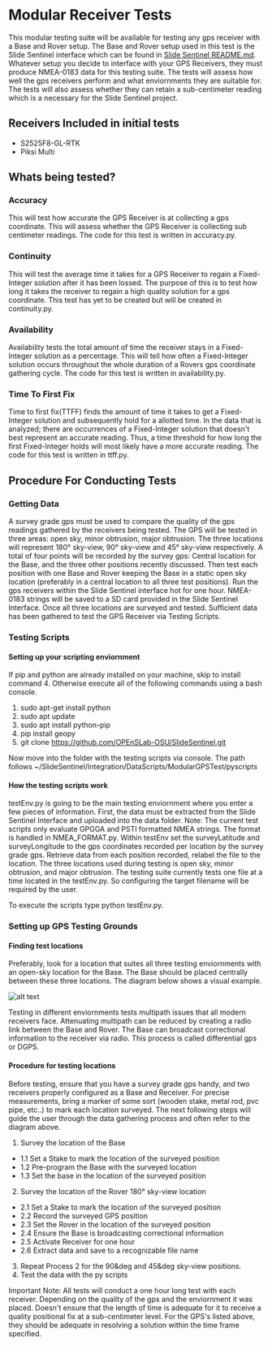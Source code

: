 # Modular Receiver Tests
This modular testing suite will be available for testing any gps receiver with a Base and Rover setup. The Base and Rover setup used in this test is the Slide Sentinel interface which can be found in [Slide Sentinel README.md](https://github.com/OPEnSLab-OSU/SlideSentinel/blob/TheRealReadingGPSData/README.md). Whatever setup you decide to interface with your GPS Receivers, they must produce NMEA-0183 data for this testing suite. The tests will assess how well the gps receivers perform and what enviornments they are suitable for. The tests will also assess whether they can retain a sub-centimeter reading which is a necessary for the Slide Sentinel project. 

## Receivers Included in initial tests	
* S2525F8-GL-RTK
* Piksi Multi 

## Whats being tested?
### Accuracy
This will test how accurate the GPS Receiver is at collecting a gps coordinate. This will assess whether the GPS Receiver is collecting sub centimeter readings. The code for this test is written in accuracy.py.
### Continuity
This will test the average time it takes for a GPS Receiver to regain a Fixed-Integer solution after it has been lossed. The purpose of this is to test how long it takes the receiver to regain a high quality solution for a gps coordinate. This test has yet to be created but will be created in continuity.py.
### Availability
Availability tests the total amount of time the receiver stays in a Fixed-Integer solution as a percentage. This will tell how often a Fixed-Integer solution occurs throughout the whole duration of a Rovers gps coordinate gathering cycle. The code for this test is written in availability.py.
### Time To First Fix 
Time to first fix(TTFF) finds the amount of time it takes to get a Fixed-Integer solution and subsequently hold for a allotted time. In the data that is analyzed; there are occurrences of a Fixed-Integer solution that doesn't best represent an accurate reading. Thus, a time threshold for how long the first Fixed-Integer holds will most likely have a more accurate reading. The code for this test is written in ttff.py. 
## Procedure For Conducting Tests
### Getting Data
A survey grade gps must be used to compare the quality of the gps readings gathered by the receivers being tested. The GPS will be tested in three areas: open sky, minor obtrusion, major obtrusion. The three locations will represent 180&deg; sky-view, 90&deg; sky-view and 45&deg; sky-view respectively. A total of four points will be recorded by the survey gps: Central location for the Base, and the three other positions recently discussed. Then test each position with one Base and Rover keeping the Base in a static open sky location (preferably in a central location to all three test positions). Run the gps receivers within the Slide Sentinel interface hot for one hour. NMEA-0183 strings will be saved to a SD card provided in the Slide Sentinel Interface. Once all three locations are surveyed and tested. Sufficient data has been gathered to test the GPS Receiver via Testing Scripts.
### Testing Scripts
#### Setting up your scripting enviornment
If pip and python are already installed on your machine, skip to install command 4. Otherwise execute all of the following commands using a bash console. 
1. sudo apt-get install python
1. sudo apt update
1. sudo apt install python-pip
1. pip install geopy
1. git clone https://github.com/OPEnSLab-OSU/SlideSentinel.git </br>

Now move into the folder with the testing scripts via console. The path follows ~/SlideSentinel/Integration/DataScripts/ModularGPSTest/pyscripts 
#### How the testing scripts work
testEnv.py is going to be the main testing enviornment where you enter a few pieces of information. First, the data must be extracted from the Slide Sentinel Interface and uploaded into the data folder. Note: The current test scripts only evaluate GPGGA and PSTI formatted NMEA strings. The format is handled in NMEA_FORMAT.py. Within testEnv set the surveyLatitude and surveyLongitude to the gps coordinates recorded per location by the survey grade gps. Retrieve data from each position recorded, relabel the file to the location. The three locations used during testing is open sky, minor obtrusion, and major obtrusion. The testing suite currently tests one file at a time located in the testEnv.py. So configuring the target filename will be required by the user. 

To execute the scripts type python testEnv.py. 
### Setting up GPS Testing Grounds
#### Finding test locations
Preferably, look for a location that suites all three testing enviornments with an open-sky location for the Base. The Base should be placed centrally between these three locations. The diagram below shows a visual example.  

![alt text](https://github.com/OPEnSLab-OSU/SlideSentinel/blob/TheRealReadingGPSData/Documentation/images/fieldDiagram.PNG)

Testing in different enviornments tests multipath issues that all modern receivers face. Attenuating multipath can be reduced by creating a radio link between the Base and Rover. The Base can broadcast correctional information to the receiver via radio. This process is called differential gps or DGPS. 
#### Procedure for testing locations 
Before testing, ensure that you have a survey grade gps handy, and two receivers properly configured as a Base and Receiver. For precise measurements, bring a marker of some sort (wooden stake, metal rod, pvc pipe, etc..) to mark each location surveyed. The next following steps will guide the user through the data gathering process and often refer to the diagram above. 
1. Survey the location of the Base
  - 1.1 Set a Stake to mark the location of the surveyed position
  - 1.2 Pre-program the Base with the surveyed location
  - 1.3 Set the base in the location of the surveyed position 
2. Survey the location of the Rover 180&deg; sky-view location
  - 2.1 Set a Stake to mark the location of the surveyed position
  - 2.2 Record the surveyed GPS position
  - 2.3 Set the Rover in the location of the surveyed position
  - 2.4 Ensure the Base is broadcasting correctional information
  - 2.5 Activate Receiver for one hour 
  - 2.6 Extract data and save to a recognizable file name
3. Repeat Process 2 for the 90&deg and 45&deg sky-view positions.
4. Test the data with the py scripts

Important Note: All tests will conduct a one hour long test with each receiver. Depending on the quality of the gps and the enviornment it was placed. Doesn't ensure that the length of time is adequate for it to receive a quality positional fix at a sub-centimeter level. For the GPS's listed above, they should be adequate in resolving a solution within the time frame specified.

